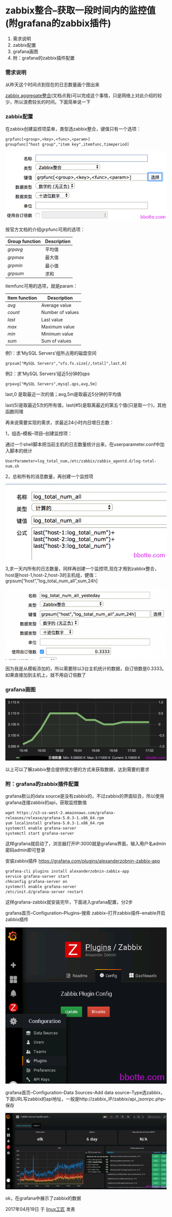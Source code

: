 # zabbix整合–获取一段时间内的监控值(附grafana的zabbix插件)

1. 需求说明
2. zabbix配置
3. grafana画图
4. 附：grafana的zabbix插件配置

### 需求说明

从昨天这个时间点到现在的日志数量画个图出来

[zabbix aggregate整合](https://www.zabbix.com/documentation/2.4/manual/config/items/itemtypes/aggregate)(文档点我)可以完成这个事情，只是网络上对此介绍的较少，所以浪费较长的时间。下面简单说一下

### zabbix配置

在zabbix创建监控项菜单，类型选zabbix整合，键值只有一个选项：

```
grpfunc[<group>,<key>,<func>,<param>]
groupfunc["host group","item key",itemfunc,timeperiod]
```

![zabbix整合--获取一段时间内的监控值(附grafana的zabbix插件)-pic1](../images/2017/04/zabbix-aggregate-1.png)

按官方文档的介绍grpfunc可用的选项：

| Group function | Description |
| -------------- | ----------- |
| *grpavg*       | 平均值         |
| *grpmax*       | 最大值         |
| *grpmin*       | 最小值         |
| *grpsum*       | 求和          |

itemfunc可用的选项，就是param：

| Item function | Description      |
| ------------- | ---------------- |
| *avg*         | Average value    |
| *count*       | Number of values |
| *last*        | Last value       |
| *max*         | Maximum value    |
| *min*         | Minimum value    |
| *sum*         | Sum of values    |

例1：求’MySQL Servers’组所占用的磁盘空间

```
grpsum["MySQL Servers","vfs.fs.size[/,total]",last,0]
```

例2：求’MySQL Servers’组近5分钟的qps

```
grpavg["MySQL Servers",mysql.qps,avg,5m]
```

last,0 是取最近一次的值；avg,5m是取最近5分钟的平均值

last(5)是取最近5次的所有值，last(#5)是取离最近的第五个值(只是取一个)，其他函数同理

再来说需要实现的需求，求最近24小时内日增日志数：

1，组态–模板–项目–创建监控项：

通过一个shell脚本把当前主机的日志数量统计出来，在userparameter.conf中加入脚本的统计

```
UserParameter=log_total_num,/etc/zabbix/zabbix_agentd.d/log-total-num.sh
```

2，总和所有的消息数量，再创建一个监控项

![zabbix整合--获取一段时间内的监控值(附grafana的zabbix插件)-pic2](../images/2017/04/zabbix-aggregate-3.png)

3,求一天内所有的日志数量，同样再创建一个监控项,现在才用到zabbix整合，host是host-1,host-2,host-3的主机组，健值：grpsum[“host”,”log_total_num_all”,sum,24h]

![zabbix整合--获取一段时间内的监控值(附grafana的zabbix插件)-pic3](../images/2017/04/zabbix-aggregate-4.png)

因为我是从模板添加的，所以需要除以3台主机统计的数据，自订倍数是0.3333。如果直接加到主机上，就不用自订倍数了

### grafana画图

![zabbix整合--获取一段时间内的监控值(附grafana的zabbix插件)-pic4](../images/2017/04/zabbix-aggregate-5.png)

以上可以了解zabbix整合提供很方便的方式来获取数据，达到需要的要求

### 附：grafana的zabbix插件配置

grafana默认的data source是没有zabbix的，不过zabbix的界面较丑，所以使用grafana连接zabbix的api，获取监控数值

```
wget https://s3-us-west-2.amazonaws.com/grafana-releases/release/grafana-5.0.3-1.x86_64.rpm
yum localinstall grafana-5.0.3-1.x86_64.rpm 
systemctl enable grafana-server
systemctl start grafana-server
```

这样grafana就启动了，浏览器打开IP:3000就是grafana界面，输入用户名admin 密码admin即可登录

安装zabbix插件 <https://grafana.com/plugins/alexanderzobnin-zabbix-app>

```
grafana-cli plugins install alexanderzobnin-zabbix-app
service grafana-server start
chkconfig grafana-server on
systemctl enable grafana-server
/etc/init.d/grafana-server restart
```

这样grafana-zabbix就安装完毕，下面进入grafana配置，分2步

grafana首页–Configuration–Plugins–搜索 zabbix–打开zabbix插件–enable开启zabbix插件

![zabbix整合--获取一段时间内的监控值(附grafana的zabbix插件)-pic5](../images/2017/04/%E5%BE%AE%E4%BF%A1%E6%88%AA%E5%9B%BE_20180320161620.png)

grafana首页–Configuration–Data Sources–Add data source–Type选zabbix，下面URL写zabbix的api地址，一般是http://zabbix_IP/zabbix/api_jsonrpc.php–保存

![zabbix整合--获取一段时间内的监控值(附grafana的zabbix插件)-pic6](../images/2017/04/%E5%BE%AE%E4%BF%A1%E6%88%AA%E5%9B%BE_20180320162613.png)

ok，在grafana中展示了zabbix的数据

2017年04月19日 于 [linux工匠](http://www.bbotte.com/) 发表

